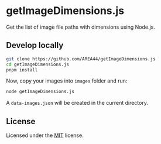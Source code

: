 # getImageDimensions.js

Get the list of image file paths with dimensions using Node.js.

## Develop locally

```sh
git clone https://github.com/AREA44/getImageDimensions.js
cd getImageDimensions.js
pnpm install
```

Now, copy your images into `images` folder and run:

```sh
node getImageDimensions.js
```

A `data-images.json` will be created in the current directory.

## License

Licensed under the [MIT](./LICENSE) license.
